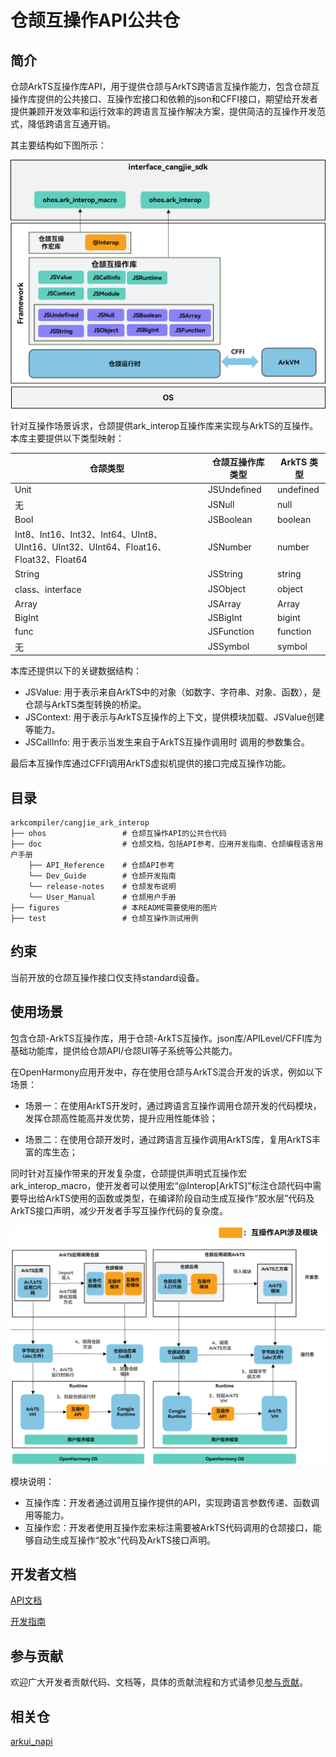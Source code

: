 # 仓颉互操作API公共仓

## 简介

仓颉ArkTS互操作库API，用于提供仓颉与ArkTS跨语言互操作能力，包含仓颉互操作库提供的公共接口、互操作宏接口和依赖的json和CFFI接口，期望给开发者提供兼顾开发效率和运行效率的跨语言互操作解决方案，提供简洁的互操作开发范式，降低跨语言互通开销。

其主要结构如下图所示：

![仓颉互操作API框架](./figures/cangjie-interop.png)

针对互操作场景诉求，仓颉提供ark_interop互操作库来实现与ArkTS的互操作。本库主要提供以下类型映射：

| **仓颉类型**                                                 | **仓颉互操作库类型** | **ArkTS  类型** |
| ------------------------------------------------------------ | -------------------- | --------------- |
| Unit                                                         | JSUndefined          | undefined       |
| 无                                                           | JSNull               | null            |
| Bool                                                         | JSBoolean            | boolean         |
| Int8、Int16、Int32、Int64、UInt8、UInt16、UInt32、UInt64、Float16、Float32、Float64 | JSNumber             | number          |
| String                                                       | JSString             | string          |
| class、interface                                             | JSObject             | object          |
| Array                                                        | JSArray              | Array           |
| BigInt                                                       | JSBigInt             | bigint          |
| func                                                         | JSFunction           | function        |
| 无                                                           | JSSymbol             | symbol          |

本库还提供以下的关键数据结构：

- JSValue: 用于表示来自ArkTS中的对象（如数字、字符串、对象、函数），是仓颉与ArkTS类型转换的桥梁。
- JSContext: 用于表示与ArkTS互操作的上下文，提供模块加载、JSValue创建等能力。
- JSCallInfo: 用于表示当发生来自于ArkTS互操作调用时 调用的参数集合。

最后本互操作库通过CFFI调用ArkTS虚拟机提供的接口完成互操作功能。

## 目录

```text
arkcompiler/cangjie_ark_interop
├── ohos                 # 仓颉互操作API的公共仓代码
├── doc                  # 仓颉文档，包括API参考、应用开发指南、仓颉编程语言用户手册
    ├── API_Reference    # 仓颉API参考
    └── Dev_Guide        # 仓颉开发指南
    └── release-notes    # 仓颉发布说明
    └── User_Manual      # 仓颉用户手册
├── figures              # 本README需要使用的图片
├── test                 # 仓颉互操作测试用例
```

## 约束

当前开放的仓颉互操作接口仅支持standard设备。

## 使用场景

包含仓颉-ArkTS互操作库，用于仓颉-ArkTS互操作。json库/APILevel/CFFI库为基础功能库，提供给仓颉API/仓颉UI等子系统等公共能力。

在OpenHarmony应用开发中，存在使用仓颉与ArkTS混合开发的诉求，例如以下场景：

- 场景一：在使用ArkTS开发时，通过跨语言互操作调用仓颉开发的代码模块，发挥仓颉高性能高并发优势，提升应用性能体验；

- 场景二：在使用仓颉开发时，通过跨语言互操作调用ArkTS库，复用ArkTS丰富的库生态；

同时针对互操作带来的开发复杂度，仓颉提供声明式互操作宏ark_interop_macro，使开发者可以使用宏“@Interop[ArkTS]”标注仓颉代码中需要导出给ArkTS使用的函数或类型，在编译阶段自动生成互操作“胶水层”代码及ArkTS接口声明，减少开发者手写互操作代码的复杂度。

![仓颉互操作流程图](./figures/api.png)

模块说明：
- 互操作库：开发者通过调用互操作提供的API，实现跨语言参数传递、函数调用等能力。
- 互操作宏：开发者使用互操作宏来标注需要被ArkTS代码调用的仓颉接口，能够自动生成互操作“胶水”代码及ArkTS接口声明。

## 开发者文档

[API文档](https://gitcode.com/openharmony-sig/arkcompiler_cangjie_ark_interop/blob/master/doc/API_Reference/source_zh_cn/arkinterop/cj-apis-ark_interop.md)

[开发指南](https://gitcode.com/openharmony-sig/arkcompiler_cangjie_ark_interop/blob/master/doc/Dev_Guide/summary_cjnative_ohos.md)

## 参与贡献

欢迎广大开发者贡献代码、文档等，具体的贡献流程和方式请参见[参与贡献](https://gitcode.com/openharmony/docs/blob/master/zh-cn/contribute/%E5%8F%82%E4%B8%8E%E8%B4%A1%E7%8C%AE.md)。

## 相关仓

[arkui_napi](https://gitee.com/openharmony/arkui_napi)
